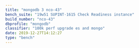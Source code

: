 ```yaml
---
title: "mongodb 3 nco-43"
bench_suite: "19w51 SUPINT-1615 Check Readiness instance"
build_number: "nco-43"
dbprofile: "mongodb"
classifier: "100k perf upgrade es and mongo"
date: 2019-12-27T14:12:27
type: "bench"
---
```

